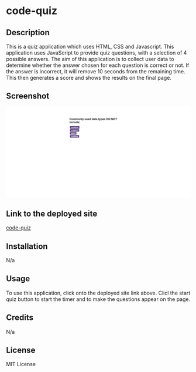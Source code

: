 # code-quiz

## Description
This is a quiz application which uses HTML, CSS and Javascript. This application uses JavaScript to provide quiz questions, with a selection of 4 possible answers. The aim of this application is to collect user data to determine whether the answer chosen for each question is correct or not. If the answer is incorrect, it will remove 10 seconds from the remaining time. This then generates a score and shows the results on the final page. 

## Screenshot
![screenshot of the webpage](/starter/assets/images/screencapture-file-C-Users-user-Desktop-Week6-Web-APIs-Week6-Challenge-code-quiz-starter-index-html-2023-01-17-19_17_04.png)

## Link to the deployed site 
[code-quiz](https://natasha-16x.github.io/code-quiz/)

## Installation 
N/a

## Usage 
To use this application, click onto the deployed site link above.
Clicl the start quiz button to start the timer and to make the questions appear on the page.

## Credits 
N/a

## License
MIT License